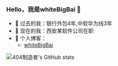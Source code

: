 ### Hello，我是whiteBigBai 👋

- 🔭 过去的我：银行外包4年,中软华为线3年
- 🌱 现在的我：西安某软件公司在职
- 📖 个人博客：
  - [whiteBigBai](https://whitebigbai.github.io/)

![404制造者's GitHub stats](https://github-readme-stats.vercel.app/api?username=whiteBigBai&theme=vue-dark&show_icons=true)
